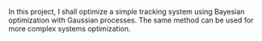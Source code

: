 In this project, I shall optimize a simple tracking system using Bayesian optimization with Gaussian processes. 
The same method can be used for more complex systems optimization.


